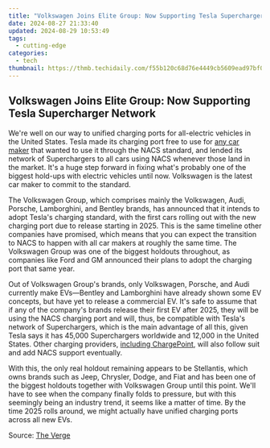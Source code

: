 ```yaml
---
title: "Volkswagen Joins Elite Group: Now Supporting Tesla Supercharger Network"
date: 2024-08-27 21:33:40
updated: 2024-08-29 10:53:49
tags:
  - cutting-edge
categories:
  - tech
thumbnail: https://thmb.techidaily.com/f55b120c68d76e4449cb5609ead97bf0a2f306573825bcc3d502f312c1d75f0b.png
---
```


## Volkswagen Joins Elite Group: Now Supporting Tesla Supercharger Network

We're well on our way to unified charging ports for all-electric vehicles in the United States. Tesla made its charging port free to use for [any car maker](https://extra-approaches.techidaily.com/prime-places-for-accessible-outstanding-vector-design-tools-for-2024/) that wanted to use it through the NACS standard, and lended its network of Superchargers to all cars using NACS whenever those land in the market. It's a huge step forward in fixing what's probably one of the biggest hold-ups with electric vehicles until now. Volkswagen is the latest car maker to commit to the standard.

 The Volkswagen Group, which comprises mainly the Volkswagen, Audi, Porsche, Lamborghini, and Bentley brands, has announced that it intends to adopt Tesla's charging standard, with the first cars rolling out with the new charging port due to release starting in 2025\. This is the same timeline other companies have promised, which means that you can expect the transition to NACS to happen with all car makers at roughly the same time. The Volkswagen Group was one of the biggest holdouts throughout, as companies like Ford and GM announced their plans to adopt the charging port that same year.

 Out of Volkswagen Group's brands, only Volkswagen, Porsche, and Audi currently make EVs—Bentley and Lamborghini have already shown some EV concepts, but have yet to release a commercial EV. It's safe to assume that if any of the company's brands release their first EV after 2025, they will be using the NACS charging port and will, thus, be compatible with Tesla's network of Superchargers, which is the main advantage of all this, given Tesla says it has 45,000 Superchargers worldwide and 12,000 in the United States. Other charging providers, [including ChargePoint](https://screen-mirror.techidaily.com/in-2024-how-to-do-vivo-y100i-screen-sharing-drfone-by-drfone-android/), will also follow suit and add NACS support eventually.

 With this, the only real holdout remaining appears to be Stellantis, which owns brands such as Jeep, Chrysler, Dodge, and Fiat and has been one of the biggest holdouts together with Volkswagen Group until this point. We'll have to see when the company finally folds to pressure, but with this seemingly being an industry trend, it seems like a matter of time. By the time 2025 rolls around, we might actually have unified charging ports across all new EVs.

 Source: [The Verge](https://www.theverge.com/2023/12/19/24008426/volkswagen-audi-porsche-tesla-nacs-ev-charging-plug)

<ins class="adsbygoogle"
     style="display:block"
     data-ad-format="autorelaxed"
     data-ad-client="ca-pub-7571918770474297"
     data-ad-slot="1223367746"></ins>



<ins class="adsbygoogle"
     style="display:block"
     data-ad-client="ca-pub-7571918770474297"
     data-ad-slot="8358498916"
     data-ad-format="auto"
     data-full-width-responsive="true"></ins>
